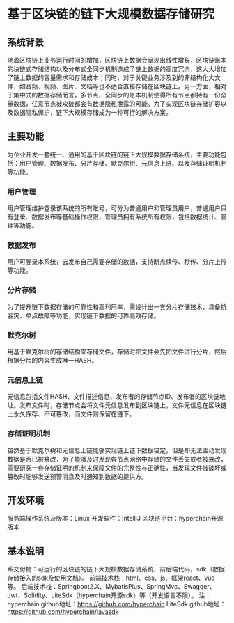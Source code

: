 # 基于区块链的链下大规模数据存储研究



## 系统背景

随着区块链上业务运行时间的增加，区块链上数据会呈现出线性增长，区块链账本的块链式存储结构以及分布式全同步机制造成了链上数据的高度冗余，这大大增加了链上数据的容量需求和存储成本；同时，对于关键业务涉及到的非结构化大文件，如音频、视频、图片、文档等也不适合直接存储在区块链上。另一方面，相对于集中式的数据存储而言，多节点、全同步的账本机制使得所有节点都持有一份全量数据，任意节点被攻破都会有数据隐私泄露的可能。为了实现区块链存储扩容以及数据隐私保护，链下大规模存储成为一种可行的解决方案。

## 主要功能

为企业开发一套统一、通用的基于区块链的链下大规模数据存储系统，主要功能包括：用户管理、数据发布、分片存储、默克尔树、元信息上链、以及存储证明机制等功能。

### 用户管理

用户管理维护登录该系统的所有账号，可分为普通用户和管理员用户，普通用户只有登录、数据发布等基础操作权限，管理员拥有系统所有权限，包括数据统计、管理等功能。

### 数据发布

用户可登录本系统，去发布自己需要存储的数据，支持断点续传、秒传、分片上传等功能。

### 分片存储

为了提升链下数据存储的可靠性和高利用率，需设计出一套分片存储技术，具备抗容灾、单点故障等功能，实现链下数据的可靠高效存储。

### 默克尔树

用基于默克尔树的存储结构来存储文件，存储时把文件会先把文件进行分片，然后根据分片的内容生成唯一HASH。

### 元信息上链

元信息包括文件HASH、文件描述信息、发布者的存储节点ID、发布者的区块链地址。发布文件时，存储节点会将文件元信息发布到区块链上，文件元信息在区块链上永久保存、不可篡改，而文件则保留在链下。

### 存储证明机制

虽然基于默克尔树和元信息上链能够实现链上链下数据锚定，但是却无法主动发现数据是否已被篡改，为了能够及时发现各节点网络中存储的文件丢失或者被篡改，需要研究一套存储证明的机制来保障文件的完整性与正确性，当发现文件被破坏或篡改时能够发送预警消息及时通知到数据的提供方。

## 开发环境

服务端操作系统及版本：Linux
开发软件：IntelliJ
区块链平台：hyperchain开源版本

## 基本说明

系交付物：可运行的区块链的链下大规模数据存储系统，前后端代码，sdk（数据存储接入的sdk及使用文档）。
前端技术栈：html、css、js、框架react、vue等。
后端技术栈：Springboot2.X、MybatisPlus、SpringMvc、Swagger、Jwt、Solidity、LiteSdk（hyperchain开源sdk）等（开发语言不限）。
注：
hyperchain github地址：https://github.com/hyperchain
LiteSdk github地址：https://github.com/hyperchain/javasdk
